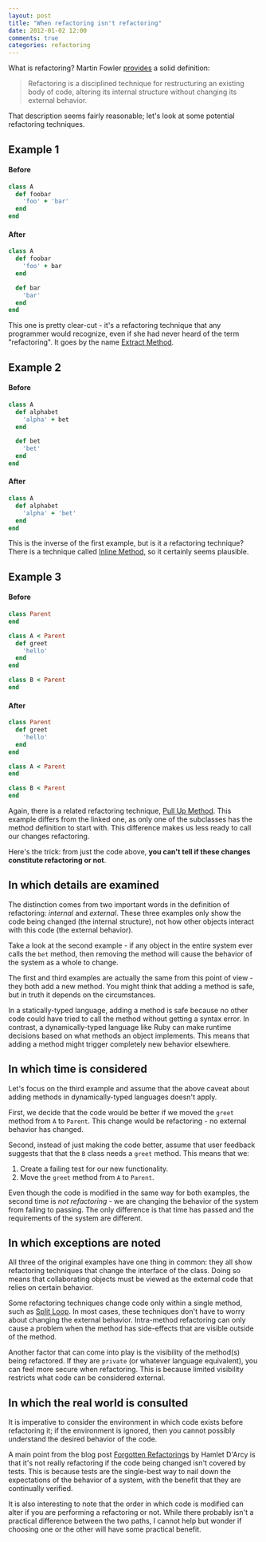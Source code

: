 ```yaml
---
layout: post
title: "When refactoring isn't refactoring"
date: 2012-01-02 12:00
comments: true
categories: refactoring
---
```


What is refactoring? Martin Fowler [provides][refactoring] a solid
definition:

> Refactoring is a disciplined technique for restructuring an
> existing body of code, altering its internal structure without
> changing its external behavior.

That description seems fairly reasonable; let's look at some potential
refactoring techniques.

<!-- more -->

## Example 1
#### Before
```ruby
class A
  def foobar
    'foo' + 'bar'
  end
end
```

#### After
```ruby
class A
  def foobar
    'foo' + bar
  end

  def bar
    'bar'
  end
end
```

This one is pretty clear-cut - it's a refactoring technique that any
programmer would recognize, even if she had never heard of the term
"refactoring". It goes by the name [Extract Method][extract-method].

## Example 2
#### Before
```ruby
class A
  def alphabet
    'alpha' + bet
  end

  def bet
    'bet'
  end
end
```

#### After
```ruby
class A
  def alphabet
    'alpha' + 'bet'
  end
end
```

This is the inverse of the first example, but is it a refactoring
technique?  There is a technique called
[Inline Method][inline-method], so it certainly seems plausible.

## Example 3
#### Before
```ruby
class Parent
end

class A < Parent
  def greet
    'hello'
  end
end

class B < Parent
end
```

#### After
```ruby
class Parent
  def greet
    'hello'
  end
end

class A < Parent
end

class B < Parent
end
```

Again, there is a related refactoring technique,
[Pull Up Method][pull-up-method]. This example differs from the linked
one, as only one of the subclasses has the method definition to start
with. This difference makes us less ready to call our changes
refactoring.

Here's the trick: from just the code above, **you can't tell if these
changes constitute refactoring or not**.

## In which details are examined

The distinction comes from two important words in the definition of
refactoring: *internal* and *external*. These three examples only show
the code being changed (the internal structure), not how other objects
interact with this code (the external behavior).

Take a look at the second example - if any object in the entire system
ever calls the `bet` method, then removing the method will cause the
behavior of the system as a whole to change.

The first and third examples are actually the same from this point of
view - they both add a new method. You might think that adding a
method is safe, but in truth it depends on the circumstances.

In a statically-typed language, adding a method is safe because no
other code could have tried to call the method without getting a
syntax error. In contrast, a dynamically-typed language like Ruby can
make runtime decisions based on what methods an object
implements. This means that adding a method might trigger completely
new behavior elsewhere.

## In which time is considered

Let's focus on the third example and assume that the above caveat
about adding methods in dynamically-typed languages doesn't apply.

First, we decide that the code would be better if we moved the `greet`
method from `A` to `Parent`. This change would be refactoring - no
external behavior has changed.

Second, instead of just making the code better, assume that user
feedback suggests that that the `B` class needs a `greet` method. This
means that we:

1. Create a failing test for our new functionality.
2. Move the `greet` method from `A` to `Parent`.

Even though the code is modified in the same way for both examples,
the second time is *not refactoring* - we are changing the behavior of
the system from failing to passing. The only difference is that time
has passed and the requirements of the system are different.

## In which exceptions are noted

All three of the original examples have one thing in common: they all
show refactoring techniques that change the interface of the
class. Doing so means that collaborating objects must be viewed as the
external code that relies on certain behavior.

Some refactoring techniques change code only within a single method,
such as [Split Loop][split-loop]. In most cases, these techniques
don't have to worry about changing the external behavior. Intra-method
refactoring can only cause a problem when the method has side-effects
that are visible outside of the method.

Another factor that can come into play is the visibility of the
method(s) being refactored. If they are `private` (or whatever
language equivalent), you can feel more secure when refactoring. This
is because limited visibility restricts what code can be considered
external.

## In which the real world is consulted

It is imperative to consider the environment in which code exists
before refactoring it; if the environment is ignored, then you cannot
possibly understand the desired behavior of the code.

A main point from the blog post
[Forgotten Refactorings][changing-shit] by Hamlet D'Arcy is that it's
not really refactoring if the code being changed isn't covered by
tests. This is because tests are the single-best way to nail down the
expectations of the behavior of a system, with the benefit that they
are continually verified.

It is also interesting to note that the order in which code is
modified can alter if you are performing a refactoring or not. While
there probably isn't a practical difference between the two paths, I
cannot help but wonder if choosing one or the other will have some
practical benefit.

[refactoring]: http://martinfowler.com/refactoring/
[extract-method]: http://martinfowler.com/refactoring/catalog/extractMethod.html
[inline-method]: http://martinfowler.com/refactoring/catalog/inlineMethod.html
[pull-up-method]: http://martinfowler.com/refactoring/catalog/pullUpMethod.html
[split-loop]: http://martinfowler.com/refactoring/catalog/splitLoop.html
[changing-shit]: http://hamletdarcy.blogspot.com/2009/06/forgotten-refactorings.html

